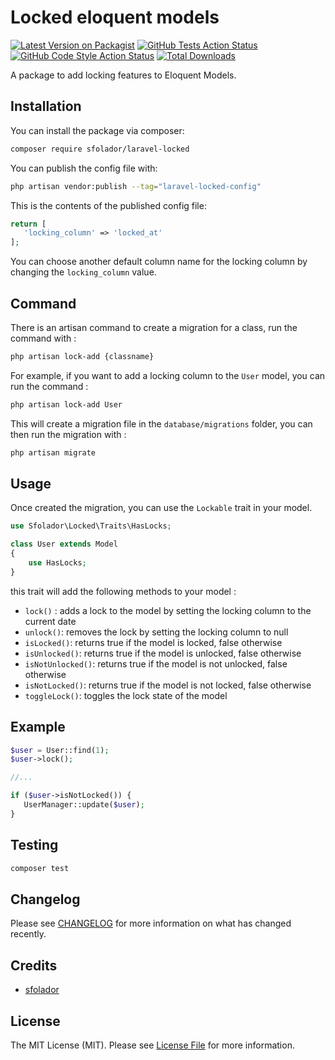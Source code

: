 # Locked eloquent models

[![Latest Version on Packagist](https://img.shields.io/packagist/v/sfolador/laravel-locked.svg?style=flat-square)](https://packagist.org/packages/sfolador/laravel-locked)
[![GitHub Tests Action Status](https://img.shields.io/github/workflow/status/sfolador/laravel-locked/run-tests?label=tests)](https://github.com/sfolador/laravel-locked/actions?query=workflow%3Arun-tests+branch%3Amain)
[![GitHub Code Style Action Status](https://img.shields.io/github/workflow/status/sfolador/laravel-locked/Fix%20PHP%20code%20style%20issues?label=code%20style)](https://github.com/sfolador/laravel-locked/actions?query=workflow%3A"Fix+PHP+code+style+issues"+branch%3Amain)
[![Total Downloads](https://img.shields.io/packagist/dt/sfolador/laravel-locked.svg?style=flat-square)](https://packagist.org/packages/sfolador/laravel-locked)

A package to add locking features to Eloquent Models.

## Installation

You can install the package via composer:

```bash
composer require sfolador/laravel-locked
```

You can publish the config file with:

```bash
php artisan vendor:publish --tag="laravel-locked-config"
```

This is the contents of the published config file:

```php
return [
   'locking_column' => 'locked_at'
];
```

You can choose another default column name for the locking column by changing the `locking_column` value.


## Command

There is an artisan command to create a migration for a class, run the command with :

```bash
php artisan lock-add {classname}
```

For example, if you want to add a locking column to the `User` model, you can run the command :

```bash
php artisan lock-add User
```

This will create a migration file in the `database/migrations` folder, you can then run the migration with :

```bash
php artisan migrate
```

## Usage

Once created the migration, you can use the `Lockable` trait in your model.

```php
use Sfolador\Locked\Traits\HasLocks;

class User extends Model
{
    use HasLocks;
}
```

this trait will add the following methods to your model :

- `lock()` : adds a lock to the model by setting the locking column to the current date
- `unlock()`: removes the lock by setting the locking column to null
- `isLocked()`: returns true if the model is locked, false otherwise
- `isUnlocked()`: returns true if the model is unlocked, false otherwise
- `isNotUnlocked()`: returns true if the model is not unlocked, false otherwise
- `isNotLocked()`: returns true if the model is not locked, false otherwise
- `toggleLock()`: toggles the lock state of the model


## Example

```php
$user = User::find(1);
$user->lock();

//...

if ($user->isNotLocked()) {
   UserManager::update($user);
}
```


## Testing

```bash
composer test
```

## Changelog

Please see [CHANGELOG](CHANGELOG.md) for more information on what has changed recently.


## Credits
- [sfolador](https://github.com/sfolador)

## License

The MIT License (MIT). Please see [License File](LICENSE.md) for more information.
